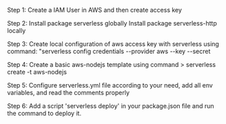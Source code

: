 Step 1:
Create a IAM User in AWS and then create access key

Step 2:
Install package serverless globally
Install package serverless-http locally

Step 3:
Create local configuration of aws access key with serverless using command:
"serverless config credentials --provider aws --key <Access Key> --secret <Access Secret Key>

Step 4:
Create a basic aws-nodejs template using command > serverless create -t aws-nodejs

Step 5:
Configure serverless.yml file according to your need, add all env variables, and read the comments properly

Step 6:
Add a script 'serverless deploy' in your package.json file and run the command to deploy it.
